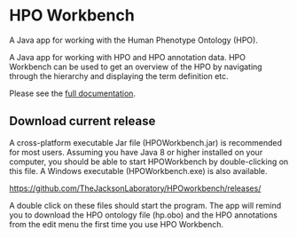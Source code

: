 # HPO Workbench
A Java app for working with the Human Phenotype Ontology (HPO).

A Java app for working with HPO and HPO annotation data. HPO Workbench can be used to get an overview of the HPO by navigating
through the hierarchy and displaying the term definition etc. 

Please see the [full documentation](http://hpo-workbench.readthedocs.io/en/latest/).

## Download current release

A cross-platform executable Jar file (HPOWorkbench.jar) is recommended for most users. Assuming you have Java 8 or higher installed on your computer, you should be able to start HPOWorkbench by double-clicking on this file. A Windows executable (HPOWorkbench.exe) is also available.

https://github.com/TheJacksonLaboratory/HPOworkbench/releases/

A double click on these files should start the program. The app will remind you to
download the HPO ontology file (hp.obo) and the HPO annotations from the edit menu
the first time you use HPO Workbench. 
